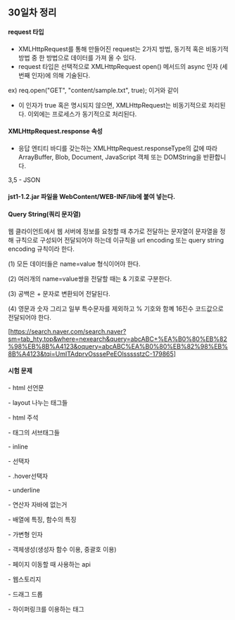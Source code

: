 ## 30일차 정리

#### request 타입

- XMLHttpRequest를 통해 만들어진 request는 2가지 방법, 동기적 혹은 비동기적 방법 중 한 방법으로 데이터를 가져 올 수 있다.
- request 타입은 선택적으로 XMLHttpRequest open() 메서드의 async 인자 (세 번째 인자)에 의해 기술된다. 

ex) req.open("GET", "content/sample.txt", true); 이거와 같이

- 이 인자가 true 혹은 명시되지 않으면, XMLHttpRequest는 비동기적으로 처리된다. 이외에는 프로세스가 동기적으로 처리된다.

#### XMLHttpRequest.response 속성

-  응답 엔티티 바디를 갖는하는 XMLHttpRequest.responseType의 값에 따라 ArrayBuffer, Blob, Document, JavaScript 객체 또는 DOMString을 반환합니다.

3,5 - JSON

#### jst1-1.2.jar 파일을 WebContent/WEB-INF/lib에 붙여 넣는다.



#### 	Query String(쿼리 문자열)

웹 클라이언트에서 웹 서버에 정보를 요청할 때 추가로 전달하는 문자열이 문자열을 정해 규칙으로 구성되어 전달되어야 하는데 이규칙을 url encoding 또는 query string encoding 규칙이라 한다.

(1) 모든 데이터들은 name=value 형식이어야 한다.

(2) 여러개의 name=value쌍을 전달할 때는 & 기호로 구분한다.

(3) 공백은 + 문자로 변환되어 전달된다.

(4) 영문과 숫자 그리고 일부 특수문자를 제외하고 % 기호와 함꼐 16진수 코드값으로 전달되어야 한다.



[https://search.naver.com/search.naver?sm=tab_hty.top&where=nexearch&query=abcABC+%EA%B0%80%EB%82%98%EB%8B%A4123&oquery=abcABC%EA%B0%80%EB%82%98%EB%8B%A4123&tqi=UmITAdprvOsssePeEOlssssstzC-179865]



#### 시험 문제

\- html 선언문

\- layout 나누는 태그들

\- html 주석

\- 태그의 서브태그들

\- inline

\- 선택자

\- .hover선택자

\- underline

\- 연산자 자바에 없는거

\- 배열에 특징, 함수의 특징

\- 가변형 인자

\- 객체생성(생성자 함수 이용, 중괄호 이용)

\- 페이지 이동할 때 사용하는 api

\- 웹스토리지

\- 드래그 드롭

\- 하이퍼링크를 이용하는 태그